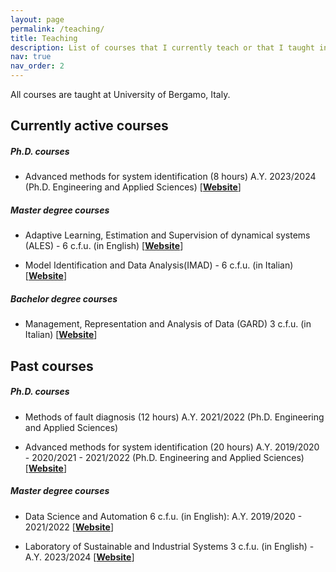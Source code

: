 ```yaml
---
layout: page
permalink: /teaching/
title: Teaching
description: List of courses that I currently teach or that I taught in the past.
nav: true
nav_order: 2
---
```


All courses are taught at University of Bergamo, Italy.


## Currently active courses

##### Ph.D. courses
* Advanced methods for system identification (8 hours) A.Y. 2023/2024 (Ph.D. Engineering and Applied Sciences)
[[**Website**](https://cal.unibg.it/courses/ph-d-course-advanced-methods-for-system-identification/#)]



##### Master degree courses
* Adaptive Learning, Estimation and Supervision of dynamical systems (ALES) - 6 c.f.u. (in English) [[**Website**](https://unibg.unifind.cineca.it/individual?uri=http%3A%2F%2Firises.unibg.it%2Fresource%2Faf%2F649878-167782-PDS0-2012-1%255F649878-167782-PDS0-2012-2)]

* Model Identification and Data Analysis(IMAD) - 6 c.f.u. (in Italian) [[**Website**](https://unibg.unifind.cineca.it/individual?uri=http%3A%2F%2Firises.unibg.it%2Fresource%2Faf%2F651939-167829-PDS0-2012-1)]



##### Bachelor degree courses
* Management, Representation and Analysis of Data (GARD) 3 c.f.u. (in Italian) [[**Website**](https://unibg.unifind.cineca.it/individual?uri=http%3A%2F%2Firises.unibg.it%2Fresource%2Faf%2F651182-166653-COMUNE-3)]






## Past courses

##### Ph.D. courses
* Methods of fault diagnosis (12 hours) A.Y. 2021/2022 (Ph.D. Engineering and Applied Sciences)

* Advanced methods for system identification (20 hours) A.Y. 2019/2020 - 2020/2021 - 2021/2022 (Ph.D. Engineering and Applied Sciences)
[[**Website**](https://cal.unibg.it/courses/ph-d-course-advanced-methods-for-system-identification/#)]


##### Master degree courses
* Data Science and Automation 6 c.f.u. (in English): A.Y. 2019/2020 - 2021/2022 [[**Website**](https://unibg.unifind.cineca.it/individual?uri=http%3A%2F%2Firises.unibg.it%2Fresource%2Faf%2F650552-167366-200-1)]

* Laboratory of Sustainable and Industrial Systems 3 c.f.u. (in English) - A.Y. 2023/2024 [[**Website**](https://unibg.unifind.cineca.it/individual?uri=http%3A%2F%2Firises.unibg.it%2Fresource%2Faf%2F653375-168145-PDS0-2020-2)]

